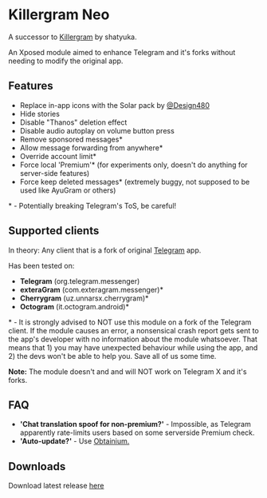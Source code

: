 # Killergram Neo
A successor to [Killergram](https://github.com/shatyuka/Killergram) by shatyuka.

An Xposed module aimed to enhance Telegram and it's forks without needing to modify the original app.

## Features
* Replace in-app icons with the Solar pack by [@Design480](https://t.me/Design480)
* Hide stories
* Disable "Thanos" deletion effect
* Disable audio autoplay on volume button press
* Remove sponsored messages*
* Allow message forwarding from anywhere*
* Override account limit*
* Force local 'Premium'* (for experiments only, doesn't do anything for server-side features)
* Force keep deleted messages* (extremely buggy, not supposed to be used like AyuGram or others)

\* - Potentially breaking Telegram's ToS, be careful! 

## Supported clients
In theory: Any client that is a fork of original [Telegram](https://github.com/DrKLO/Telegram) app.

Has been tested on:
* **Telegram** (org.telegram.messenger)
* **exteraGram** (com.exteragram.messenger)*
* **Cherrygram** (uz.unnarsx.cherrygram)*
* **Octogram** (it.octogram.android)*

\* - It is strongly advised to NOT use this module on a fork of the Telegram client. If the module causes an error, a nonsensical crash report gets sent to the app's developer with no information about the module whatsoever. That means that 1) you may have unexpected behaviour while using the app, and 2) the devs won't be able to help you. Save all of us some time.


**Note:** The module doesn't and and will NOT work on Telegram X and it's forks.

## FAQ
* **'Chat translation spoof for non-premium?'** - Impossible, as Telegram apparently rate-limits users based on some serverside Premium check.
* **'Auto-update?'** - Use [Obtainium.](https://github.com/ImranR98/Obtainium)

## Downloads
Download latest release [here](https://github.com/AetherMagee/KillergramNeo/releases/latest)